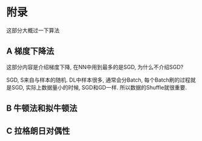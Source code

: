 # 附录

这部分大概过一下算法

## A 梯度下降法
这部分内容是介绍梯度下降, 在NN中用到最多的是SGD, 为什么不介绍SGD?

SGD, S来自与样本的随机. DL中样本很多, 通常会分Batch, 每个Batch刷的过程就是SGD, 实际上数据量小的时候, SGD和GD一样. 所以数据的Shuffle就很重要.

## B 牛顿法和拟牛顿法

## C 拉格朗日对偶性

